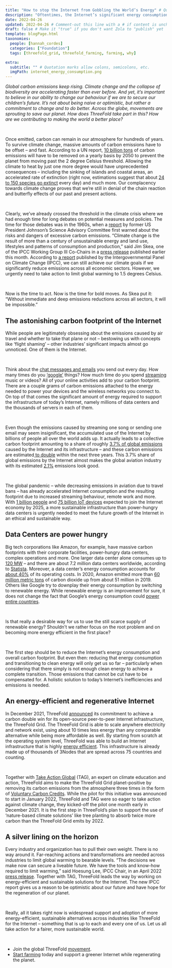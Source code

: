 ```yaml
---
title: "How to stop the Internet from Gobbling the World’s Energy" # Quotation marks allow colons, semicolons, etc.
description: "Oftentimes, the Internet’s significant energy consumption and climate impacts go unnoticed. At ThreeFold, we're leading the way by working on energy-efficient and sustainable solutions for the Internet." # Quotation marks allow colons, semicolons, etc.
date: 2022-04-26
updated: 2022-04-26 # Comment-out this line with a # if content is unchanged
draft: false # Make it "true" if you don't want Zola to "publish" yet
template: blogPage.html
taxonomies:
  people: [hannah_cordes]
  categories: ["Foundation"]
  tags: [threefold_grid, threefold_farming, farming, why]

extra:
  subtitle: "" # Quotation marks allow colons, semicolons, etc.
  imgPath: internet_energy_consumption.png
---
```


_Global carbon emissions keep rising. Climate change and the collapse of biodiversity are accelerating faster than ever before. And yet, it’s important to believe in our ability to change our behaviour if we are to secure our children’s future. It’s not about being naive or optimistic, but rather a commitment to change and to do better. Across the globe, movements are sprouting to save our planet. How does ThreeFold take part in this? How are we contributing to making the world a better place?_

<br/>

Once emitted, carbon can remain in our atmosphere for hundreds of years. To survive climate change, massive amounts of carbon emissions have to be offset – and fast. According to a UN report, [10 billion tons](https://www.technologyreview.com/2021/07/08/1027908/carbon-removal-hype-is-a-dangerous-distraction-climate-change/) of carbon emissions will have to be removed on a yearly basis by 2050 to prevent the planet from moving past the 2 degree Celsius threshold. Allowing the climate to heat by just one more degree would have unprecedented consequences – including the sinking of islands and coastal areas, an accelerated rate of extinction (right now, estimations suggest that about [24 to 150 species go extinct](https://e360.yale.edu/features/global_extinction_rates_why_do_estimates_vary_so_wildly) every day) and much more. Our complacency towards climate change proves that we’re still in denial of the chain reaction and butterfly effects of our past and present actions.

<br/>

Clearly, we’ve already crossed the threshold in the climate crisis where we had enough time for long debates on potential measures and policies. The time for those debates was in the 1960s, when a [report](https://www.climatefiles.com/climate-change-evidence/presidents-report-atmospher-carbon-dioxide/) by former US President Johnson’s Science Advisory Committee first warned about the risks and dangers of excessive carbon emissions. “Climate change is the result of more than a century of unsustainable energy and land use, lifestyles and patterns of consumption and production,” said Jim Skea, one of the IPCC Working Group III Co-Chairs in a [press release](https://www.enviro.or.id/2022/04/ipcc-press-release/) published earlier this month. According to [a report](https://www.ipcc.ch/report/sixth-assessment-report-working-group-3/) published by the Intergovernmental Panel on Climate Change (IPCC), we can still achieve our climate goals if we significantly reduce emissions across all economic sectors. However, we urgently need to take action to limit global warming to 1.5 degrees Celsius.

<br/>

Now is the time to act. Now is the time for bold moves. As Skea put it: “Without immediate and deep emissions reductions across all sectors, it will be impossible.”

## The astonishing carbon footprint of the Internet

While people are legitimately obsessing about the emissions caused by air travel and whether to take that plane or not – bestowing us with concepts like ‘flight shaming’ – other industries’ significant impacts almost go unnoticed. One of them is the Internet.

<br/>

Think about the [chat messages and emails](https://carbonliteracy.com/the-carbon-cost-of-an-email/) you send out every day. How many times do you [‘google’](https://www.fastcompany.com/90171268/internet_impact_visualized) things? How much time do you spend [streaming](https://www.carbontrust.com/resources/carbon-impact-of-video-streaming) music or videos? All of your online activities add to your carbon footprint. There are a couple grams of carbon emissions attached to the energy needed to power your devices and the wireless networks you connect to. On top of that comes the significant amount of energy required to support the infrastructure of today’s Internet, namely millions of data centers and the thousands of servers in each of them.

<br/>

Even though the emissions caused by streaming one song or sending one email may seem insignificant, the accumulated use of the Internet by billions of people all over the world adds up. It actually leads to a collective carbon footprint amounting to a share of roughly [3.7% of global emissions](https://www.bbc.com/future/article/20200305-why-your-internet-habits-are-not-as-clean-as-you-think) caused by the Internet and its infrastructure – and these carbon emissions are estimated[ to double](https://www.bbc.com/future/article/20200305-why-your-internet-habits-are-not-as-clean-as-you-think) within the next three years. This 3.7% share of global emissions by the Internet almost makes the global aviation industry with its estimated [2.1%](https://www.atag.org/facts-figures.html) emissions look good.

<br/>

The global pandemic – while decreasing emissions in aviation due to travel bans – has already accelerated Internet consumption and the resulting footprint due to increased streaming behaviour, remote work and more. With [1 billion people](https://www.cisco.com/c/en/us/solutions/executive-perspectives/annual-internet-report/index.html) and [75 billion IoT devices](https://www.statista.com/statistics/471264/iot-number-of-connected-devices-worldwide/#:~:text=Internet%20of%20Things%20%2D%20number%20of%20connected%20devices%20worldwide%202015%2D2025&text=By%202025%2C%20forecasts%20suggest%20that,IoT%20installed%20base%20in%202019.) expected to join the Internet economy by 2025, a more sustainable infrastructure than power-hungry data centers is urgently needed to meet the future growth of the Internet in an ethical and sustainable way.

## Data Centers are power hungry

Big tech corporations like Amazon, for example, have massive carbon footprints with their corporate facilities, power-hungry data centers, complex operations and more. One larger data center alone consumes up to [120 MW](https://www.datacenterdynamics.com/en/opinions/from-the-sensor-to-the-data-center/) – and there are about 7.2 million data centers worldwide, according to [Statista](https://www.statista.com/statistics/500458/worldwide-datacenter-and-it-sites/). Moreover, a data center’s energy consumption accounts for [about 40%](https://www.datacenterdynamics.com/en/opinions/from-the-sensor-to-the-data-center/) of its operating costs. In 2020, Amazon emitted more than [60 million metric tons](https://sustainability.aboutamazon.com/environment/sustainable-operations/carbon-footprint) of carbon dioxide up from about 51 million in 2019. Others like Google try to downplay their energy consumption by switching to renewable energy. While renewable energy is an improvement for sure, it does not change the fact that Google’s energy consumption could [power entire countries](https://www.forbes.com/sites/robertbryce/2020/10/21/googles-dominance-is-fueled-by-zambia-size-amounts-of-electricity/).

<br/>

Is that really a desirable way for us to use the still scarce supply of renewable energy? Shouldn’t we rather focus on the root problem and on becoming more energy efficient in the first place?

<br/>

The first step should be to reduce the Internet’s energy consumption and overall carbon footprint. But even then: reducing that energy consumption and transitioning to clean energy will only get us so far – particularly when considering that there simply is not enough clean energy to achieve a complete transition. Those emissions that cannot be cut have to be compensated for. A holistic solution to today’s Internet’s inefficiencies and emissions is needed.

## An energy-efficient and regenerative Internet

In December 2021, ThreeFold [announced](https://www.prnewswire.com/news-releases/threefold-and-take-action-global-partner-to-bring-internet-access-to-1-billion-people-across-the-globe-301446693.html) its commitment to achieve a carbon double win for its open-source peer-to-peer Internet infrastructure, the ThreeFold Grid. The ThreeFold Grid is able to scale anywhere electricity and network exist, using about 10 times less energy than any comparable alternative while being more affordable as well. By starting from scratch at the operating system level, ThreeFold was able to build an Internet infrastructure that is highly [energy efficient](https://threefold.io/blog/post/for_our_planet/). This infrastructure is already made up of thousands of 3Nodes that are spread across 75 countries and counting.

<br/>

Together with [Take Action Global](https://forum.threefold.io/t/driving-regeneration-with-tag/2120?u=hannahcordes) (TAG), an expert on climate education and action, ThreeFold aims to make the ThreeFold Grid planet-positive by removing its carbon emissions from the atmosphere three times in the form of [Voluntary Carbon Credits](https://forum.threefold.io/t/threefold-on-track-to-be-planet-positive/2097?u=hannahcordes). While the pilot for this initiative was announced to start in January 2022, ThreeFold and TAG were so eager to take action against climate change, they kicked-off the pilot one month early in December 2021. It is the first step in ThreeFold’s plan to support the use of ‘nature-based climate solutions’ like tree planting to absorb twice more carbon than the ThreeFold Grid emits by 2022.

## A silver lining on the horizon

Every industry and organization has to pull their own weight. There is no way around it. Far-reaching actions and transformations are needed across industries to limit global warming to bearable levels. “The decisions we make now can secure a liveable future. We have the tools and know-how required to limit warming,” said Hoesung Lee, IPCC Chair, in an April 2022 [press release](https://www.enviro.or.id/2022/04/ipcc-press-release/). Together with TAG, ThreeFold leads the way by working on energy-efficient and sustainable solutions for the Internet. The new IPCC report gives us a reason to be optimistic about our future and have hope for the regeneration of our planet.

<br/>

Really, all it takes right now is widespread support and adoption of more energy-efficient, sustainable alternatives across industries like ThreeFold for the Internet – something that is up to each and every one of us. Let us all take action for a fairer, more sustainable world.

<br/>

- Join the global ThreeFold [movement](https://t.me/threefold).
- [Start farming](https://library.threefold.me/info/threefold#/tfgrid/farming/threefold__farming_intro) today and support a greener Internet while regenerating the planet.
